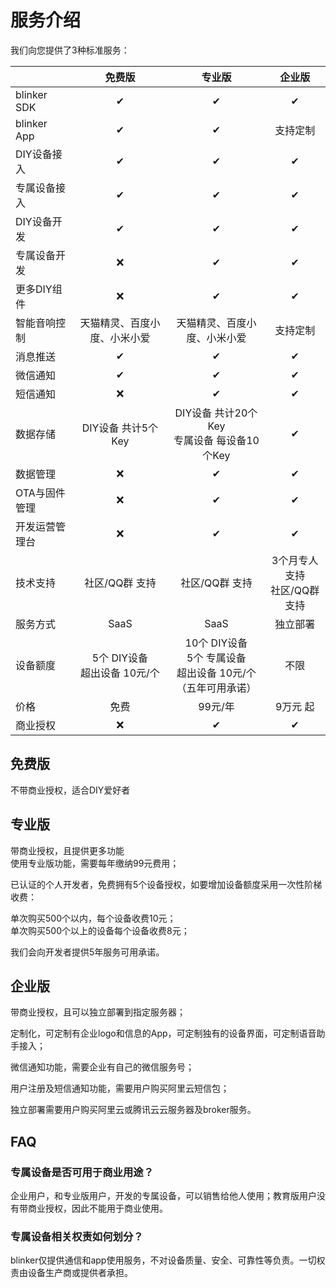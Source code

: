 # 服务介绍  

我们向您提供了3种标准服务：

|  | 免费版 | 专业版 | 企业版 |
| - | :-: | :-: | :-: |
| blinker SDK | ✔ | ✔ | ✔ |
| blinker App | ✔ | ✔ | 支持定制 |
|DIY设备接入|✔|✔|✔|
|专属设备接入|✔|✔|✔|
|DIY设备开发|✔|✔|✔|
|专属设备开发|❌|                              ✔                               |✔|
|更多DIY组件|❌|                              ✔                               |✔|
|智能音响控制|  天猫精灵、百度小度、小米小爱   |天猫精灵、百度小度、小米小爱|支持定制|
|消息推送|✔|                              ✔                               |✔|
|微信通知|✔|✔|✔|
|短信通知|❌|✔|✔|
|数据存储|DIY设备 共计5个Key|DIY设备 共计20个Key<br>专属设备 每设备10个Key|✔|
|数据管理|❌|✔|✔|
|OTA与固件管理|❌|✔|✔|
|开发运营管理台|❌|✔|✔|
|技术支持|社区/QQ群 支持|社区/QQ群 支持|3个月专人支持<br>社区/QQ群 支持|
|服务方式|SaaS|SaaS|独立部署|
|设备额度|5个 DIY设备<br>超出设备 10元/个|10个 DIY设备 <br>5个 专属设备<br>超出设备 10元/个<br>（五年可用承诺）|不限|
|价格|              免费               |99元/年|9万元 起|
|商业授权|❌|✔|✔|

## 免费版  
不带商业授权，适合DIY爱好者  

## 专业版
带商业授权，且提供更多功能  
使用专业版功能，需要每年缴纳99元费用；  

已认证的个人开发者，免费拥有5个设备授权，如要增加设备额度采用一次性阶梯收费：  

单次购买500个以内，每个设备收费10元；  
单次购买500个以上的设备每个设备收费8元；  

我们会向开发者提供5年服务可用承诺。  

## 企业版

带商业授权，且可以独立部署到指定服务器；

定制化，可定制有企业logo和信息的App，可定制独有的设备界面，可定制语音助手接入；

微信通知功能，需要企业有自己的微信服务号；

用户注册及短信通知功能，需要用户购买阿里云短信包；

独立部署需要用户购买阿里云或腾讯云云服务器及broker服务。

## FAQ

### 专属设备是否可用于商业用途？

企业用户，和专业版用户，开发的专属设备，可以销售给他人使用；教育版用户没有带商业授权，因此不能用于商业使用。

### 专属设备相关权责如何划分？

blinker仅提供通信和app使用服务，不对设备质量、安全、可靠性等负责。一切权责由设备生产商或提供者承担。